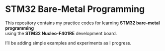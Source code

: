 # STM32 Bare-Metal Programming

This repository contains my practice codes for learning **STM32 bare-metal programming**  
using the **STM32 Nucleo-F401RE** development board.  

I’ll be adding simple examples and experiments as I progress.  
